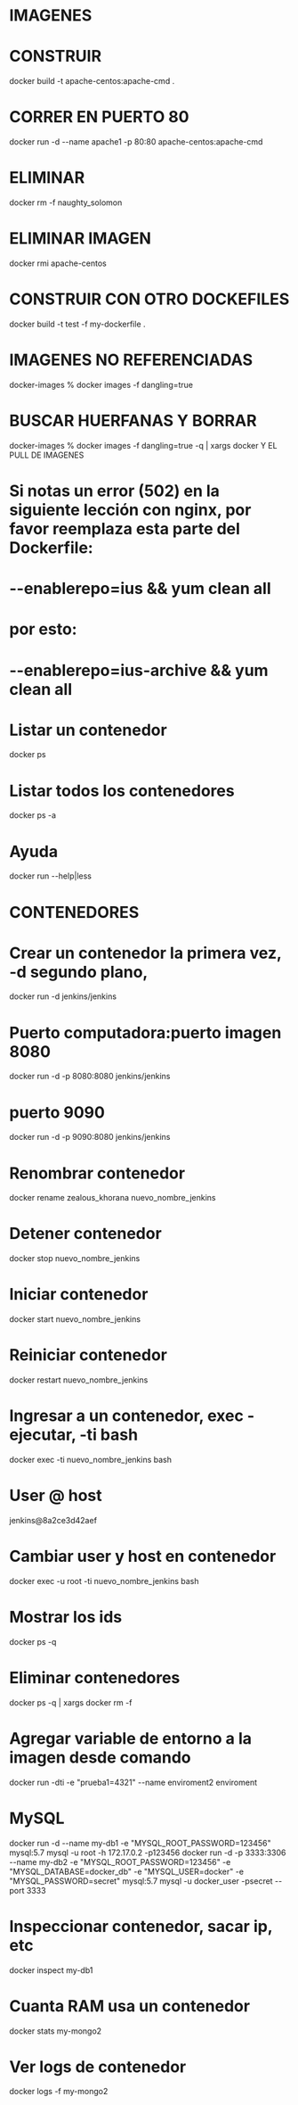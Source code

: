 # IMAGENES

# CONSTRUIR
docker build -t apache-centos:apache-cmd .

# CORRER EN PUERTO 80
docker run -d --name apache1 -p 80:80 apache-centos:apache-cmd 

# ELIMINAR 
docker rm -f naughty_solomon
# ELIMINAR IMAGEN
docker rmi apache-centos

# CONSTRUIR CON OTRO DOCKEFILES
docker build -t test -f my-dockerfile .

# IMAGENES NO REFERENCIADAS
docker-images % docker images -f dangling=true 
# BUSCAR HUERFANAS Y BORRAR
docker-images % docker images -f dangling=true -q | xargs docker Y EL PULL DE IMAGENES

# Si notas un error (502) en la siguiente lección con nginx, por favor reemplaza esta parte del Dockerfile:

#     --enablerepo=ius && yum clean all

# por esto:

#     --enablerepo=ius-archive && yum clean all

# Listar un contenedor
docker ps

# Listar todos los contenedores
docker ps -a

# Ayuda
docker run --help|less

# CONTENEDORES

# Crear un contenedor la primera vez, -d segundo plano, 
docker run -d jenkins/jenkins
# Puerto computadora:puerto imagen 8080
docker run -d -p 8080:8080 jenkins/jenkins
# puerto 9090
docker run -d -p 9090:8080 jenkins/jenkins
# Renombrar contenedor
docker rename zealous_khorana nuevo_nombre_jenkins
# Detener contenedor
docker stop nuevo_nombre_jenkins
# Iniciar contenedor
docker start nuevo_nombre_jenkins
# Reiniciar contenedor
docker restart nuevo_nombre_jenkins
# Ingresar a un contenedor, exec - ejecutar, -ti bash
docker exec -ti nuevo_nombre_jenkins bash
# User @ host
jenkins@8a2ce3d42aef
# Cambiar user y host en contenedor
docker exec -u root -ti nuevo_nombre_jenkins bash

# Mostrar los ids
docker ps -q 
# Eliminar contenedores
docker ps -q | xargs docker rm -f

# Agregar variable de entorno a la imagen desde comando
docker run -dti -e "prueba1=4321"  --name enviroment2 enviroment

# MySQL
docker run -d --name my-db1 -e "MYSQL_ROOT_PASSWORD=123456" mysql:5.7
mysql -u root -h 172.17.0.2 -p123456
docker run -d -p 3333:3306 --name my-db2 -e "MYSQL_ROOT_PASSWORD=123456" -e "MYSQL_DATABASE=docker_db" -e "MYSQL_USER=docker" -e "MYSQL_PASSWORD=secret" mysql:5.7
mysql -u docker_user -psecret --port 3333
# Inspeccionar contenedor, sacar ip, etc
docker inspect my-db1

# Cuanta RAM usa un contenedor
docker stats my-mongo2

# Ver logs de contenedor
docker logs -f my-mongo2
